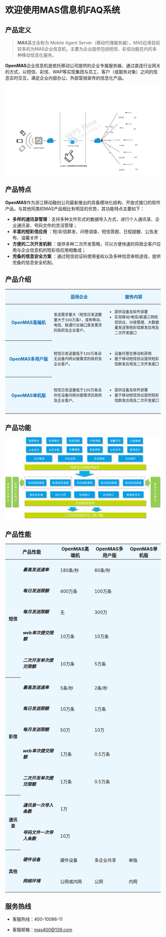 # 欢迎使用MAS信息机FAQ系统

## 产品定义

>**MAS**英文全称为 Mobile Agent Server（移动代理服务器），MAS应用目前较多的为MAS企业信息机，主要为企业提供包括短信、彩信功能在内的多种移动信息化服务。

**OpenMAS**企业信息机是依托移动公司提供的企业专属服务器，通过直连行业网关的方式，以短信、彩信、WAP等实现集团与员工、客户（或服务对象）之间的信息实时交互，满足企业内部办公、外部营销宣传的信息化产品。  

<img src="images/openmasPic1.png" alt="图片被外星人掠走了┌(。Д。)┐" title="OpenMas信息机网络拓扑图">

## 产品特点 
**OpenMAS**作为浙江移动融创公司最新推出的具备模块化结构、开放式接口的软件产品，与其他同类的MAS产品相比有明显的优势，其功能特点主要如下：  
- **多样的通讯录管理**：支持多种文件形式的数据导入方式，进行个人通讯录、企业通讯录、号码文件的灵活管理；  
- **丰富的短彩信应用** ：短/彩信群发、问卷调查、短信答题、日程提醒、公告发布、温馨关怀；  
- **方便的二次开发机制** ：提供多种二次开发策略，可以方便快速的将政企客户应用与企业信息机的短彩信应用相集成；  
- **完备的信息安全方案** ：通过短信验证码使用鉴权以及多种信息审核途径，提供完备的信息安全机制。  

## 产品介绍

<table>
  <thead>
	<tr>
	  <th width="30%" style="height: 40px;background-color: #ebf7ff;color: #0066b3;font-weight: bold;text-align: center;vertical-align: center;">&nbsp;</th>
	  <th width="35%" style="height: 40px;background-color: #ebf7ff;color: #0066b3;font-weight: bold;text-align: center;vertical-align: center;">适用企业</th>
	  <th width="35%" style="height: 40px;background-color: #ebf7ff;color: #0066b3;font-weight: bold;text-align: center;vertical-align: center;">服务内容</th>
	</tr>
  </thead>
  <tbody>
	<tr>
	  <th style="height: 110px;background-color: #ebf7ff;color: #0066b3;font-weight: bold;text-align: center;vertical-align: middle;">OpenMAS高端机</th>
	  <td style="background-color: #ebf7ff;vertical-align: middle;font-size: 12px;"><p>发送需求量大（短信日发送数量大于100万条），或有移动、电信、联通行业端口直发需求的政府及企业客户。</p></td>
	  <td style="background-color: #ebf7ff;vertical-align: middle;font-size: 12px;">
		<ul>
		  <li>提供设备及软件部署</li>
		  <li>实现移动/电信/联通三网短信协议、分级管理、大数据量发送等短彩信群发应用及二次开发接口</li>
		</ul>
	  </td>
	</tr>
	<tr>
	  <th style="height: 110px;background-color: #ebf7ff;color: #0066b3;font-weight: bold;text-align: center;vertical-align: middle;">OpenMAS多用户版</th>
	  <td style="background-color: #ebf7ff;vertical-align: middle;font-size: 12px;"><p>短信日发送量低于100万条且无设备内网对接需求的政府及企业客户。</p></td>
	  <td style="background-color: #ebf7ff;vertical-align: middle;font-size: 12px;">
		<ul>
		  <li>设备托管在移动机房侧</li>
		  <li>基于移动短信协议提供短彩信群发应用及二次开发接口</li>
		</ul>
	  </td>
	</tr>
	<tr>
	  <th style="height: 110px;background-color: #ebf7ff;color: #0066b3;font-weight: bold;text-align: center;vertical-align: middle;">OpenMAS单机版</th>
	  <td style="background-color: #ebf7ff;vertical-align: middle;font-size: 12px;"><p>短信日发送量低于100万条且存在设备内网对接需求的政府及企业客户。</p></td>
	  <td style="background-color: #ebf7ff;vertical-align: middle;font-size: 12px;">
		<ul>
		  <li>提供设备及软件部署</li>
		  <li>基于移动短信协议提供短彩信群发应用及二次开发接口</li>
		</ul>
	  </td>
	</tr>
  </tbody>
</table>

## 产品功能

<img src="images/openmasPic2.jpg" alt="图片被外星人掠走了┌(。Д。)┐" title="OpenMas产品功能模块">

## 产品性能

<table style="background-color: #ebf7ff;">
  <thead style="background-color: #ebf7ff;vertical-align: middle;font-size: 15px;">
	<tr>
	  <th colspan="2">产品性能</th>
	  <th>OpenMAS高端机</th>
	  <th>OpenMAS多用户版</th>
	  <th>OpenMAS单机版</th>
	</tr>
  </thead>
  <tbody style="background-color: #ebf7ff;vertical-align: middle;font-size: 14px;">
	<tr>
	  <th rowspan="5">短信</th>
	  <td><h5>最高发送速率</h5></td>
	  <td>180条/秒</td>
	  <td colspan="2">60条/秒</td>
	</tr>
	<tr>
	  <td><h5>每日发送限额</h5></td>
	  <td>400万条</td>
	  <td colspan="2">100万条</td>
	</tr>
	<tr>
	  <td><h5>每月发送限额</h5></td>
	  <td>无</td>
	  <td colspan="2">300万</td>
	</tr>
	<tr>
	  <td><h5>web单次提交限额</h5></td>
	  <td>10万条</td>
	  <td colspan="2">10万条</td>
	</tr>
	<tr>
	  <td><h5>二次开发单次提交限额</h5></td>
	  <td>10万条</td>
	  <td colspan="2">5万条</td>
	</tr>
	<tr>
	  <th rowspan="5">彩信</th>
	  <td><h5>最高发送速率</h5></td>
	  <td>5条/秒</td>
	  <td colspan="2">2条/秒</td>
	</tr>
	<tr>
	  <td><h5>每日发送限额</h5></td>
	  <td>10万条</td>
	  <td colspan="2">1万条</td>
	</tr>
	<tr>
	  <td><h5>每月发送限额</h5></td>
	  <td>50万</td>
	  <td colspan="2">10万</td>
	</tr>
	<tr>
	  <td><h5>web单次提交限额</h5></td>
	  <td>1万条</td>
	  <td colspan="2">0.5万条</td>
	</tr>
	<tr>
	  <td><h5>二次开发单次提交限额</h5></td>
	  <td>1万条</td>
	  <td colspan="2">0.5万条</td>
	</tr>
	<tr>
	  <th width="10%" rowspan="2">通讯录</th>
	  <td width="24%"><h5>通讯录一次导入条数</h5></td>
	  <td colspan="3">1万</td>
	</tr>
	<tr>
	  <td><h5>号码文件一次导入条数</h5></td>
	  <td colspan="3">10万</td>
	</tr>
	<tr>
	  <th width="10%" rowspan="2">其他</th>
	  <td width="24%"><h5>硬件设备</h5></td>
	  <td width="22%">硬件设备</td>
	  <td width="22%">多企业共享</td>
	  <td width="22%">单独</td>
	</tr>
	<tr>
	  <td><h5>网络环境</h5></td>
	  <td>公网或内网</td>
	  <td>公网</td>
	  <td>内网</td>
	</tr>
  </tbody>
</table>

## 服务热线

- 客服热线：400-10086-11

- 客服邮箱：<mas400@139.com>

